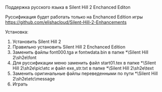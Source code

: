 Поддержка русского языка в Silent Hill 2 Enchanced Editon

Руссификация будет работать только на Enchanced Edition игры https://github.com/elishacloud/Silent-Hill-2-Enhancements

Установка:
1. Установить Silent Hill 2
2. Правильно установить Silent Hill 2 Enchanced Edition
3. Заменить файлы font000.tga и fontwdata.bin в папке *\Silent Hill 2\sh2e\font
4. Для руссификации меню заменить файл start01.tex в папке *\Silent Hill 2\sh2e\pic\etc
и файл exe_str.txt в папке *\Silent Hill 2\sh2e\text
5. Заменить оригинальные файлы переведенными по пути *\Silent Hill 2\sh2e\etc\message
6. Играть
